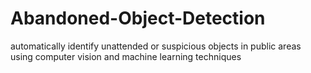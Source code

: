 # Abandoned-Object-Detection
automatically identify unattended or suspicious objects in public areas using computer vision and machine learning techniques
